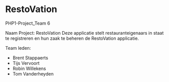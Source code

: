 # RestoVation
PHP1-Project_Team 6

Naam Project: RestoVation
Deze applicatie stelt restauranteigenaars in staat te registreren en hun zaak te beheren de RestoVation applicatie.

Team leden:
- Brent Stappaerts
- Tijs Vervoort
- Robin Willekens
- Tom Vanderheyden
